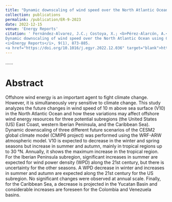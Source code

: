 ```yaml
---
title: "Dynamic downscaling of wind speed over the North Atlantic Ocean using CMIP6 projections: Implications for offshore wind power density"
collection: publications
permalink: /publication/ER-9-2023
date: 2022-12-15
venue: 'Energy Reports'
citation: ' Fernández-Alvarez, J.C.; Costoya, X.; <b>Pérez-Alarcón, A.</b>; Rahimi, S.; Nieto, R.; Gimeno, L. (2022).
Dynamic downscaling of wind speed over the North Atlantic Ocean using CMIP6 projections: Implications for offshore wind power density.
<i>Energy Reports</i>, 9(1), 873-885. 
<a href="https://doi.org/10.1016/j.egyr.2022.12.036" target="blank">https://doi.org/10.1016/j.egyr.2022.12.036</a>'
---
```


......  

# Abstract

Offshore wind energy is an important agent to fight climate change. However, it is simultaneously very sensitive to climate change. This study analyzes
the future changes in wind speed of 10 m above sea surface (V10) in the North Atlantic Ocean and how these variations may affect offshore wind energy
resources for three potential subregions (the United States (US) East Coast, western Iberian Peninsula, and the Caribbean Sea). Dynamic downscaling 
of three different future scenarios of the CESM2 global climate model (CMIP6 project) was performed using the WRF-ARW atmospheric model. V10 is
expected to decrease in the winter and spring seasons but increase in summer and autumn, mainly in tropical regions up to 30 °N. Annually, it shows
the maximum increase in the tropical region. For the Iberian Peninsula subregion, significant increases in summer are expected for wind power 
density (WPD) along the 21st century, but there is uncertainty for the other seasons. A WPD decrease in winter and increases in summer and autumn 
are expected along the 21st century for the US subregion. No significant changes were observed at annual scale. Finally, for the Caribbean Sea,
a decrease is projected in the Yucatan Basin and considerable increases are foreseen for the Colombia and Venezuela basins.
